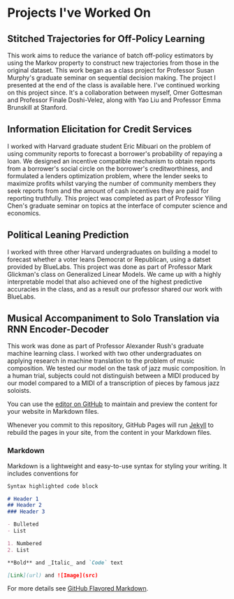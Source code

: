 # Projects I've Worked On

## Stitched Trajectories for Off-Policy Learning 

This work aims to reduce the variance of batch off-policy estimators by using the Markov property to construct new trajectories from those in the original dataset. This work began as a class project for Professor Susan Murphy's graduate seminar on sequential decision making. The project I presented at the end of the class is available here. I've continued working on this project since. It's a collaboration between myself, Omer Gottesman and Professor Finale Doshi-Velez, along with Yao Liu and Professor Emma Brunskill at Stanford. 

## Information Elicitation for Credit Services

I worked with Harvard graduate student Eric Mibuari on the problem of using community reports to forecast a borrower's probability of repaying a loan. We designed an incentive compatible mechanism to obtain reports from a borrower's social circle on the borrower's creditworthiness, and formulated a lenders optimization problem, where the lender seeks to maximize profits whilst varying the number of community members they seek reports from and the amount of cash incentives they are paid for reporting truthfully. This project was completed as part of Professor Yiling Chen's graduate seminar on topics at the interface of computer science and economics. 

## Political Leaning Prediction

I worked with three other Harvard undergraduates on building a model to forecast whether a voter leans Democrat or Republican, using a datset provided by BlueLabs. This project was done as part of Professor Mark Glickman's class on Generalized Linear Models. We came up with a highly interpretable model that also achieved one of the highest predictive accuracies in the class, and as a result our professor shared our work with BlueLabs. 

## Musical Accompaniment to Solo Translation via RNN Encoder-Decoder

This work was done as part of Professor Alexander Rush's graduate machine learning class. I worked with two other undergraduates on applying research in machine translation to the problem of music composition. We tested our model on the task of jazz music composition. In a human trial, subjects could not distinguish between a MIDI produced by our model compared to a MIDI of a transcription of pieces by famous jazz soloists. 

You can use the [editor on GitHub](https://github.com/SSussexGit/SSussexGit.github.io/edit/master/index.md) to maintain and preview the content for your website in Markdown files.

Whenever you commit to this repository, GitHub Pages will run [Jekyll](https://jekyllrb.com/) to rebuild the pages in your site, from the content in your Markdown files.

### Markdown

Markdown is a lightweight and easy-to-use syntax for styling your writing. It includes conventions for

```markdown
Syntax highlighted code block

# Header 1
## Header 2
### Header 3

- Bulleted
- List

1. Numbered
2. List

**Bold** and _Italic_ and `Code` text

[Link](url) and ![Image](src)
```

For more details see [GitHub Flavored Markdown](https://guides.github.com/features/mastering-markdown/).


